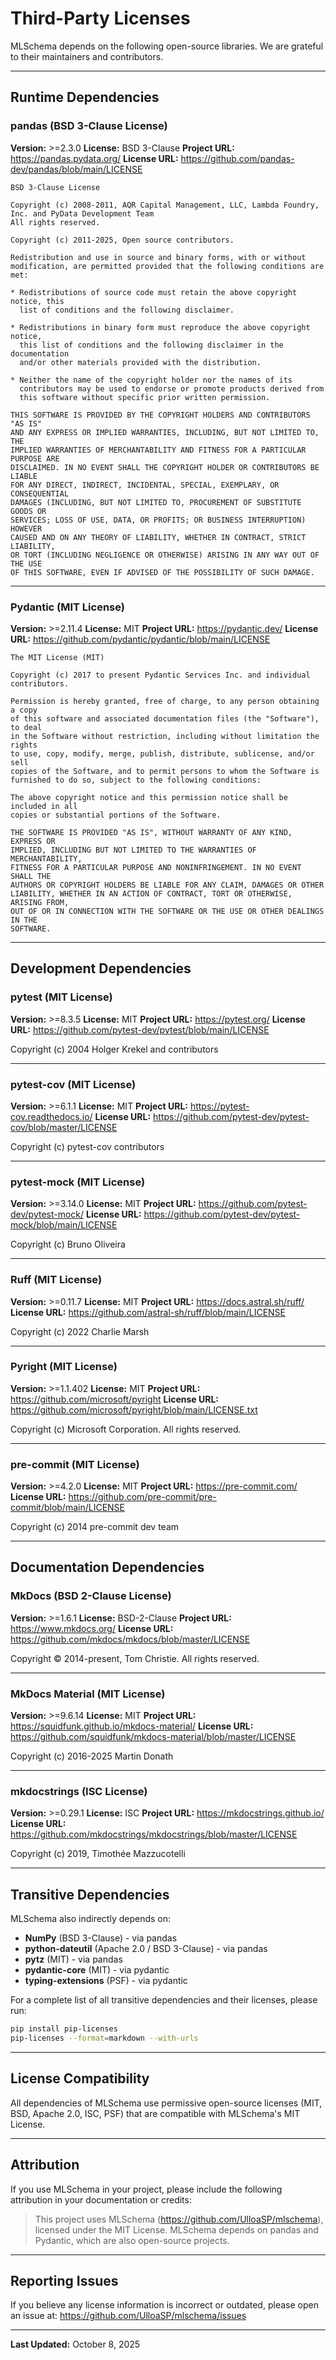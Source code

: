 # Third-Party Licenses

MLSchema depends on the following open-source libraries. We are grateful to their maintainers and contributors.

---

## Runtime Dependencies

### pandas (BSD 3-Clause License)

**Version:** >=2.3.0
**License:** BSD 3-Clause
**Project URL:** <https://pandas.pydata.org/>
**License URL:** <https://github.com/pandas-dev/pandas/blob/main/LICENSE>

```
BSD 3-Clause License

Copyright (c) 2008-2011, AQR Capital Management, LLC, Lambda Foundry, Inc. and PyData Development Team
All rights reserved.

Copyright (c) 2011-2025, Open source contributors.

Redistribution and use in source and binary forms, with or without
modification, are permitted provided that the following conditions are met:

* Redistributions of source code must retain the above copyright notice, this
  list of conditions and the following disclaimer.

* Redistributions in binary form must reproduce the above copyright notice,
  this list of conditions and the following disclaimer in the documentation
  and/or other materials provided with the distribution.

* Neither the name of the copyright holder nor the names of its
  contributors may be used to endorse or promote products derived from
  this software without specific prior written permission.

THIS SOFTWARE IS PROVIDED BY THE COPYRIGHT HOLDERS AND CONTRIBUTORS "AS IS"
AND ANY EXPRESS OR IMPLIED WARRANTIES, INCLUDING, BUT NOT LIMITED TO, THE
IMPLIED WARRANTIES OF MERCHANTABILITY AND FITNESS FOR A PARTICULAR PURPOSE ARE
DISCLAIMED. IN NO EVENT SHALL THE COPYRIGHT HOLDER OR CONTRIBUTORS BE LIABLE
FOR ANY DIRECT, INDIRECT, INCIDENTAL, SPECIAL, EXEMPLARY, OR CONSEQUENTIAL
DAMAGES (INCLUDING, BUT NOT LIMITED TO, PROCUREMENT OF SUBSTITUTE GOODS OR
SERVICES; LOSS OF USE, DATA, OR PROFITS; OR BUSINESS INTERRUPTION) HOWEVER
CAUSED AND ON ANY THEORY OF LIABILITY, WHETHER IN CONTRACT, STRICT LIABILITY,
OR TORT (INCLUDING NEGLIGENCE OR OTHERWISE) ARISING IN ANY WAY OUT OF THE USE
OF THIS SOFTWARE, EVEN IF ADVISED OF THE POSSIBILITY OF SUCH DAMAGE.
```

---

### Pydantic (MIT License)

**Version:** >=2.11.4
**License:** MIT
**Project URL:** <https://pydantic.dev/>
**License URL:** <https://github.com/pydantic/pydantic/blob/main/LICENSE>

```
The MIT License (MIT)

Copyright (c) 2017 to present Pydantic Services Inc. and individual contributors.

Permission is hereby granted, free of charge, to any person obtaining a copy
of this software and associated documentation files (the "Software"), to deal
in the Software without restriction, including without limitation the rights
to use, copy, modify, merge, publish, distribute, sublicense, and/or sell
copies of the Software, and to permit persons to whom the Software is
furnished to do so, subject to the following conditions:

The above copyright notice and this permission notice shall be included in all
copies or substantial portions of the Software.

THE SOFTWARE IS PROVIDED "AS IS", WITHOUT WARRANTY OF ANY KIND, EXPRESS OR
IMPLIED, INCLUDING BUT NOT LIMITED TO THE WARRANTIES OF MERCHANTABILITY,
FITNESS FOR A PARTICULAR PURPOSE AND NONINFRINGEMENT. IN NO EVENT SHALL THE
AUTHORS OR COPYRIGHT HOLDERS BE LIABLE FOR ANY CLAIM, DAMAGES OR OTHER
LIABILITY, WHETHER IN AN ACTION OF CONTRACT, TORT OR OTHERWISE, ARISING FROM,
OUT OF OR IN CONNECTION WITH THE SOFTWARE OR THE USE OR OTHER DEALINGS IN THE
SOFTWARE.
```

---

## Development Dependencies

### pytest (MIT License)

**Version:** >=8.3.5
**License:** MIT
**Project URL:** <https://pytest.org/>
**License URL:** <https://github.com/pytest-dev/pytest/blob/main/LICENSE>

Copyright (c) 2004 Holger Krekel and contributors

---

### pytest-cov (MIT License)

**Version:** >=6.1.1
**License:** MIT
**Project URL:** <https://pytest-cov.readthedocs.io/>
**License URL:** <https://github.com/pytest-dev/pytest-cov/blob/master/LICENSE>

Copyright (c) pytest-cov contributors

---

### pytest-mock (MIT License)

**Version:** >=3.14.0
**License:** MIT
**Project URL:** <https://github.com/pytest-dev/pytest-mock/>
**License URL:** <https://github.com/pytest-dev/pytest-mock/blob/main/LICENSE>

Copyright (c) Bruno Oliveira

---

### Ruff (MIT License)

**Version:** >=0.11.7
**License:** MIT
**Project URL:** <https://docs.astral.sh/ruff/>
**License URL:** <https://github.com/astral-sh/ruff/blob/main/LICENSE>

Copyright (c) 2022 Charlie Marsh

---

### Pyright (MIT License)

**Version:** >=1.1.402
**License:** MIT
**Project URL:** <https://github.com/microsoft/pyright>
**License URL:** <https://github.com/microsoft/pyright/blob/main/LICENSE.txt>

Copyright (c) Microsoft Corporation. All rights reserved.

---

### pre-commit (MIT License)

**Version:** >=4.2.0
**License:** MIT
**Project URL:** <https://pre-commit.com/>
**License URL:** <https://github.com/pre-commit/pre-commit/blob/main/LICENSE>

Copyright (c) 2014 pre-commit dev team

---

## Documentation Dependencies

### MkDocs (BSD 2-Clause License)

**Version:** >=1.6.1
**License:** BSD-2-Clause
**Project URL:** <https://www.mkdocs.org/>
**License URL:** <https://github.com/mkdocs/mkdocs/blob/master/LICENSE>

Copyright © 2014-present, Tom Christie. All rights reserved.

---

### MkDocs Material (MIT License)

**Version:** >=9.6.14
**License:** MIT
**Project URL:** <https://squidfunk.github.io/mkdocs-material/>
**License URL:** <https://github.com/squidfunk/mkdocs-material/blob/master/LICENSE>

Copyright (c) 2016-2025 Martin Donath

---

### mkdocstrings (ISC License)

**Version:** >=0.29.1
**License:** ISC
**Project URL:** <https://mkdocstrings.github.io/>
**License URL:** <https://github.com/mkdocstrings/mkdocstrings/blob/master/LICENSE>

Copyright (c) 2019, Timothée Mazzucotelli

---

## Transitive Dependencies

MLSchema also indirectly depends on:

- **NumPy** (BSD 3-Clause) - via pandas
- **python-dateutil** (Apache 2.0 / BSD 3-Clause) - via pandas
- **pytz** (MIT) - via pandas
- **pydantic-core** (MIT) - via pydantic
- **typing-extensions** (PSF) - via pydantic

For a complete list of all transitive dependencies and their licenses, please run:

```bash
pip install pip-licenses
pip-licenses --format=markdown --with-urls
```

---

## License Compatibility

All dependencies of MLSchema use permissive open-source licenses (MIT, BSD, Apache 2.0, ISC, PSF) that are compatible with MLSchema's MIT License.

---

## Attribution

If you use MLSchema in your project, please include the following attribution in your documentation or credits:

> This project uses MLSchema (<https://github.com/UlloaSP/mlschema>), licensed under the MIT License.
> MLSchema depends on pandas and Pydantic, which are also open-source projects.

---

## Reporting Issues

If you believe any license information is incorrect or outdated, please open an issue at:
<https://github.com/UlloaSP/mlschema/issues>

---

**Last Updated:** October 8, 2025
